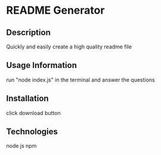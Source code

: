 # README Generator

## Description
Quickly and easily create a high quality readme file 

## Usage Information
run "node index.js" in the terminal and answer the questions

## Installation
click download button

## Technologies
node js
npm

